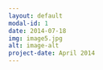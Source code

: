 ```yaml
---
layout: default
modal-id: 1
date: 2014-07-18
img: image5.jpg
alt: image-alt
project-date: April 2014
---
```

